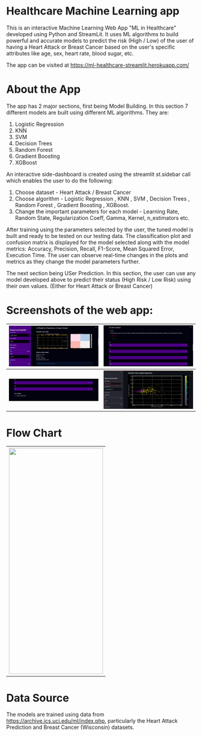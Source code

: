 # Healthcare Machine Learning app

This is an interactive Machine Learning Web App "ML in Healthcare" developed using Python and StreamLit. It uses ML algorithms to build powerful and accurate models to predict the risk (High / Low) of the user of having a Heart Attack or Breast Cancer based on the user's specific attributes like age, sex, heart rate, blood sugar, etc.

The app can be visited at https://ml-healthcare-streamlit.herokuapp.com/

# About the App
The app has 2 major sections, first being Model Building.
In this section 7 different models are built using different ML algorithms. They are:
1. Logistic Regression 
2. KNN
3. SVM 
4. Decision Trees 
5. Random Forest 
6. Gradient Boosting 
7. XGBoost
   
An interactive side-dashboard is created using the streamlit st.sidebar call which enables the user to do the following:

1. Choose dataset - Heart Attack / Breast Cancer
2. Choose algorithm - Logistic Regression , KNN , SVM , Decision Trees , Random Forest , Gradient Boosting , XGBoost.
3. Change the important parameters for each model - Learning Rate, Random State, Regularization Coeff, Gamma, Kernel, n_estimators etc.

After training using the parameters selected by the user, the tuned model is built and ready to be tested on our testing data. The classification plot and confusion matrix is displayed for the model selected along with the model metrics: Accuracy, Precision, Recall, F1-Score, Mean Squared Error, Execution Time. The user can observe real-time changes in the plots and metrics as they change the model parameters further.

The next section being USer Prediction.
In this section, the user can use any model developed above to predict their status (High Risk / Low Risk) using their own values. (Either for Heart Attack or Breast Cancer)

# Screenshots of the web app:

<table style="width:100%">
  <tr>
    <th><img src="img/1.png" /></th>
    <th><img src="img/2.png" /></th>
  </tr>
  <tr>
    <th><img src="img/3.png" /></th>
    <th><img src="img/4.png" /></th>
  </tr>
 </table>
 
 
 # Flow Chart
 
 <table style="width:100%" align="center">
  <tr>
    <th><img src="img/flowchart.png"height=600 width=250/></th>
  </tr>
 </table>

#  Data Source

The models are trained using data from https://archive.ics.uci.edu/ml/index.php, particularly the Heart Attack Prediction and Breast Cancer (Wisconsin) datasets.